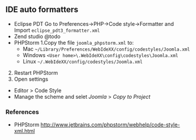 ## IDE auto formatters

* Eclipse PDT
Go to Preferences->PHP->Code style->Formatter and Import ```eclipse_pdt3_formatter.xml```
* Zend studio
@todo
* PHPStorm
1.Copy the file ```joomla_phpstorm.xml``` to:
 	- Mac ```~/Library/Preferences/WebIdeXX/config/codestyles/Joomla.xml```
 	- Windows ```<User home>\.WebIdeXX\config\codestyles\Joomla.xml```
 	- Linux ```~/.WebIdeXX/config/codestyles/Joomla.xml```
2. Restart PHPStorm
3. Open settings
  - Editor > Code Style
  - Manage the scheme and selet *Joomla* > *Copy to Project*

### References
* PHPStorm http://www.jetbrains.com/phpstorm/webhelp/code-style-xml.html
